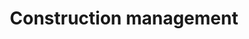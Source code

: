 ---
title: Construction management
content:
  - Work execution director
  - Review budgets and certifications
  - Quality control of the work
icon: fa-solid fa-person-digging
column: right
---